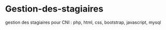# Gestion-des-stagiaires
gestion des stagiaires pour CNI :  php, html, css, bootstrap, javascript, mysql
